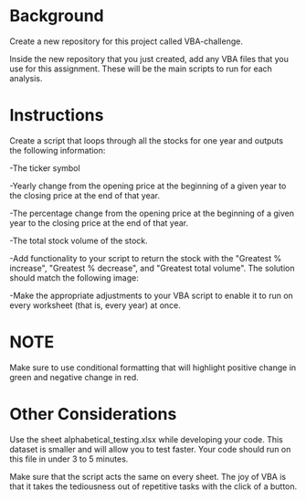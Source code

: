 # Background
Create a new repository for this project called VBA-challenge. 

Inside the new repository that you just created, add any VBA files that you use for this assignment. These will be the main scripts to run for each analysis.

# Instructions
Create a script that loops through all the stocks for one year and outputs the following information:

-The ticker symbol

-Yearly change from the opening price at the beginning of a given year to the closing price at the end of that year.

-The percentage change from the opening price at the beginning of a given year to the closing price at the end of that year.

-The total stock volume of the stock.

-Add functionality to your script to return the stock with the "Greatest % increase", "Greatest % decrease", and "Greatest total volume". The solution should match the following image:

-Make the appropriate adjustments to your VBA script to enable it to run on every worksheet (that is, every year) at once.

# NOTE
Make sure to use conditional formatting that will highlight positive change in green and negative change in red.

# Other Considerations
Use the sheet alphabetical_testing.xlsx while developing your code. This dataset is smaller and will allow you to test faster. Your code should run on this file in under 3 to 5 minutes.

Make sure that the script acts the same on every sheet. The joy of VBA is that it takes the tediousness out of repetitive tasks with the click of a button.
